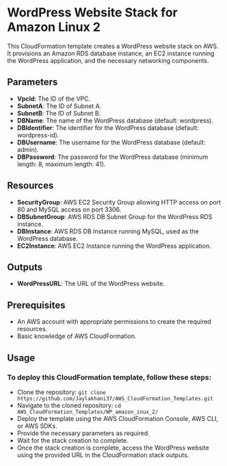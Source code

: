 # WordPress Website Stack for Amazon Linux 2

This CloudFormation template creates a WordPress website stack on AWS. It provisions an Amazon RDS database instance, an EC2 instance running the WordPress application, and the necessary networking components.

## Parameters

- **VpcId**: The ID of the VPC.
- **SubnetA**: The ID of Subnet A.
- **SubnetB**: The ID of Subnet B.
- **DBName**: The name of the WordPress database (default: wordpress).
- **DBIdentifier**: The identifier for the WordPress database (default: wordpress-id).
- **DBUsername**: The username for the WordPress database (default: admin).
- **DBPassword**: The password for the WordPress database (minimum length: 8, maximum length: 41).

## Resources

- **SecurityGroup**: AWS EC2 Security Group allowing HTTP access on port 80 and MySQL access on port 3306.
- **DBSubnetGroup**: AWS RDS DB Subnet Group for the WordPress RDS instance.
- **DBInstance**: AWS RDS DB Instance running MySQL, used as the WordPress database.
- **EC2Instance**: AWS EC2 Instance running the WordPress application.

## Outputs

- **WordPressURL**: The URL of the WordPress website.

## Prerequisites

- An AWS account with appropriate permissions to create the required resources.
- Basic knowledge of AWS CloudFormation.

## Usage

### To deploy this CloudFormation template, follow these steps:

* Clone the repository: `git clone https://github.com/Jaylakhani37/AWS_CloudFormation_Templates.git`
* Navigate to the cloned repository: `cd AWS_CloudFormation_Templates/WP_amazon_inux_2/`
* Deploy the template using the AWS CloudFormation Console, AWS CLI, or AWS SDKs.
* Provide the necessary parameters as required.
* Wait for the stack creation to complete.
* Once the stack creation is complete, access the WordPress website using the provided URL in the CloudFormation stack outputs.